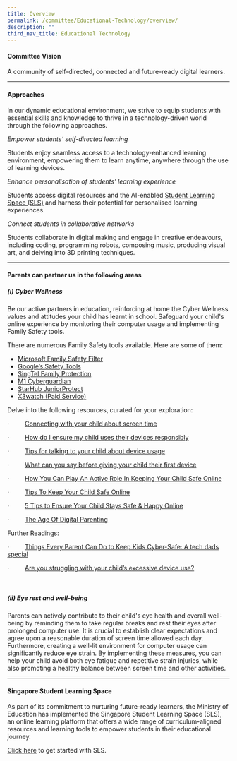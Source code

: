 ```yaml
---
title: Overview
permalink: /committee/Educational-Technology/overview/
description: ""
third_nav_title: Educational Technology
---
```

#### Committee Vision

A community of self-directed, connected and future-ready digital learners.

* * *

#### Approaches

In our dynamic educational environment, we strive to equip students with essential skills and knowledge to thrive in a technology-driven world through the following approaches.

_Empower students’ self-directed learning_

Students enjoy seamless access to a technology-enhanced learning environment, empowering them to learn anytime, anywhere through the use of learning devices.

_Enhance personalisation of students’ learning experience_

Students access digital resources and the AI-enabled [Student Learning Space (SLS)](https://www.moe.gov.sg/education-in-sg/student-learning-space) and harness their potential for personalised learning experiences.

_Connect students in collaborative networks_

Students collaborate in digital making and engage in creative endeavours, including coding, programming robots, composing music, producing visual art, and delving into 3D printing techniques.

* * *

#### Parents can partner us in the following areas

##### (i) Cyber Wellness

Be our active partners in education, reinforcing at home the Cyber Wellness values and attitudes your child has learnt in school. Safeguard your child's online experience by monitoring their computer usage and implementing Family Safety tools.

There are numerous Family Safety tools available. Here are some of them:

*   [Microsoft Family Safety Filter](https://account.microsoft.com/family/about)
*   [Google’s Safety Tools](https://safety.google/)
*   [SingTel Family Protection](https://www.singtel.com/personal/products-services/broadband/add-ons)
*   [M1 Cyberguardian](https://www.m1.com.sg/digital-services/security/cyber-guardian)
*   [StarHub JuniorProtect](https://www.starhub.com/personal/mobile/mobile-phones-plans/value-added-services/junior-protect.html)
*   [X3watch (Paid Service)](https://x3watch.com/) 

Delve into the following resources, curated for your exploration:

·         [Connecting with your child about screen time](https://www.opal2.moe.edu.sg/csl/file/file/download?guid=1ca71dc8-2d34-4e1b-ad26-db36e831e20d&hash_sha1=255547bb)

·         [How do I ensure my child uses their devices responsibly](https://www.opal2.moe.edu.sg/csl/file/file/download?guid=f2871a11-e00e-45a1-9b2f-21d7e06e7749&hash_sha1=9b2daee1)

·         [Tips for talking to your child about device usage](https://www.opal2.moe.edu.sg/csl/file/file/download?guid=2ab93571-ae3f-40bb-b143-a0244a670dfc&hash_sha1=9c589402)

·         [What can you say before giving your child their first device](https://www.opal2.moe.edu.sg/csl/file/file/download?guid=556c76bc-c793-4002-b78e-453a40e6377f&hash_sha1=0945915d)

·         [How You Can Play An Active Role In Keeping Your Child Safe Online](https://www.opal2.moe.edu.sg/csl/file/file/download?guid=02643330-4e0c-4c41-8ba5-e5a97fc21f0d&hash_sha1=9b7b4ba1)

·         [Tips To Keep Your Child Safe Online](https://www.opal2.moe.edu.sg/csl/file/file/download?guid=c4c3fa22-6661-4e9e-bc90-f10f18018ea9&hash_sha1=060aa4d6)

·         [5 Tips to Ensure Your Child Stays Safe & Happy Online](https://www.opal2.moe.edu.sg/csl/file/file/download?guid=4457a3d1-9322-4186-90d6-279f1278cf50&hash_sha1=24f24375)

·         [The Age Of Digital Parenting](https://www.opal2.moe.edu.sg/csl/file/file/download?guid=d6dd7721-daab-4760-9dbe-83a2e9f2e19c&hash_sha1=b847bcd0)

Further Readings:

·         [Things Every Parent Can Do to Keep Kids Cyber-Safe: A tech dads special](https://www.schoolbag.edu.sg/story/7-things-every-parent-can-do-to-keep-kids-cyber-safe-a-tech-dads-special)


·         [Are you struggling with your child’s excessive device use?](https://www.schoolbag.edu.sg/story/are-you-struggling-with-your-child-s-excessive-device-use?utm_source=newsletter+sb+article&utm_medium=newsletter&utm_campaign=may+2023+edm)

 

##### (ii) Eye rest and well-being

Parents can actively contribute to their child's eye health and overall well-being by reminding them to take regular breaks and rest their eyes after prolonged computer use. It is crucial to establish clear expectations and agree upon a reasonable duration of screen time allowed each day. Furthermore, creating a well-lit environment for computer usage can significantly reduce eye strain. By implementing these measures, you can help your child avoid both eye fatigue and repetitive strain injuries, while also promoting a healthy balance between screen time and other activities.

* * *

#### Singapore Student Learning Space

As part of its commitment to nurturing future-ready learners, the Ministry of Education has implemented the Singapore Student Learning Space (SLS), an online learning platform that offers a wide range of curriculum-aligned resources and learning tools to empower students in their educational journey.

[Click here](https://staging.dnfzur975cvj1.amplifyapp.com/general-information/student-learning-space/) to get started with SLS.
